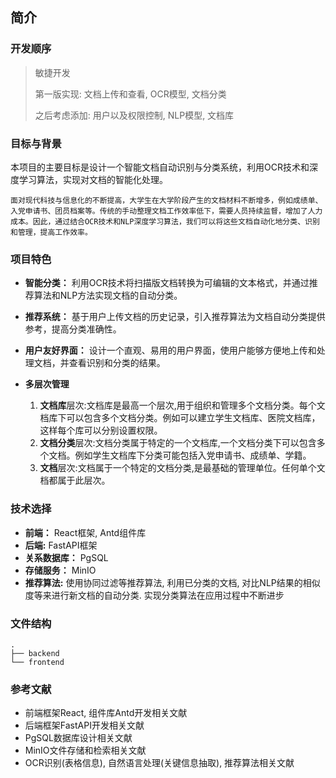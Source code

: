 ## 简介

### 开发顺序

> 敏捷开发
> 
> 第一版实现: 文档上传和查看, OCR模型, 文档分类
>
> 之后考虑添加: 用户以及权限控制, NLP模型, 文档库

### 目标与背景

本项目的主要目标是设计一个智能文档自动识别与分类系统，利用OCR技术和深度学习算法，实现对文档的智能化处理。

```text
面对现代科技与信息化的不断提高，大学生在大学阶段产生的文档材料不断增多，例如成绩单、入党申请书、团员档案等。传统的手动整理文档工作效率低下，需要人员持续监督，增加了人力成本。因此，通过结合OCR技术和NLP深度学习算法，我们可以将这些文档自动化地分类、识别和管理，提高工作效率。
```

### 项目特色

- **智能分类：** 利用OCR技术将扫描版文档转换为可编辑的文本格式，并通过推荐算法和NLP方法实现文档的自动分类。

- **推荐系统：** 基于用户上传文档的历史记录，引入推荐算法为文档自动分类提供参考，提高分类准确性。

- **用户友好界面：** 设计一个直观、易用的用户界面，使用户能够方便地上传和处理文档，并查看识别和分类的结果。

- **多层次管理**
  
  1. **文档库**层次:文档库是最高一个层次,用于组织和管理多个文档分类。每个文档库下可以包含多个文档分类。例如可以建立学生文档库、医院文档库，这样每个库可以分别设置权限。
  2. **文档分类**层次:文档分类属于特定的一个文档库,一个文档分类下可以包含多个文档。例如学生文档库下分类可能包括入党申请书、成绩单、学籍。
  3. **文档**层次:文档属于一个特定的文档分类,是最基础的管理单位。任何单个文档都属于此层次。

### 技术选择

- **前端：** React框架, Antd组件库
- **后端:** FastAPI框架
- **关系数据库：** PgSQL
- **存储服务：** MinIO
- **推荐算法:** 使用协同过滤等推荐算法, 利用已分类的文档, 对比NLP结果的相似度等来进行新文档的自动分类. 实现分类算法在应用过程中不断进步


### 文件结构

```text
.
├── backend
└── frontend
```

### 参考文献

- 前端框架React, 组件库Antd开发相关文献
- 后端框架FastAPI开发相关文献
- PgSQL数据库设计相关文献
- MinIO文件存储和检索相关文献
- OCR识别(表格信息), 自然语言处理(关键信息抽取), 推荐算法相关文献

